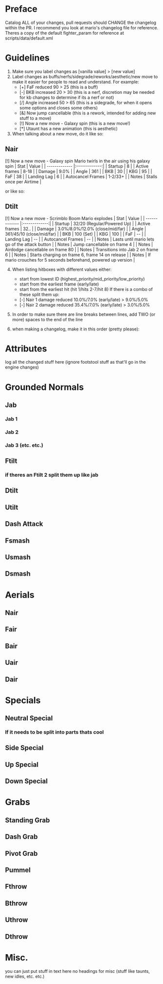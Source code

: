 # Preface
Catalog ALL of your changes, pull requests should CHANGE the changelog within the PR.
I recommend you look at mario's changelog file for reference.
Theres a copy of the default fighter_param for reference at scripts/data/default.xml

# Guidelines
1. Make sure you label changes as [vanilla value] > [new value]
2. Label changes as buffs/nerfs/sidegrade/reworks/aesthetic/new move to make it easier for people to read and understand. For example:
    - [+] FaF reduced 90 > 25 (this is a buff)
    - [-] BKB increased 20 > 30 (this is a nerf, discretion may be needed for kb changes to determine if its a nerf or not)
    - [/] Angle increased 50 > 65 (this is a sidegrade, for when it opens some options and closes some others)
    - [&] Now jump cancellable (this is a rework, intended for adding new stuff to a move)
    - [!] Now a new move - Galaxy spin (this is a new move!)
    - [*] Utaunt has a new animation (this is aesthetic)
3. When talking about a new move, do it like so:
## Nair
[!] Now a new move - Galaxy spin
Mario twirls in the air using his galaxy spin
| Stat | Value |
| ------------- |:-------------:|
| Startup  | 8 |
| Active frames  | 8-18 |
| Damage | 9.0% |
| Angle | 361 |
| BKB | 30 |
| KBG | 95 |
| FaF | 38 |
| Landing Lag | 6 |
| Autocancel Frames | 1-2/33+ |
| Notes | Stalls once per Airtime |

or like so:
## Dtilt
[!] Now a new move - Scrimblo Boom
Mario explodes
| Stat | Value |
| ------------- |:-------------:|
| Startup  | 32/20 (Regular/Powered Up) |
| Active frames  | 32.. |
| Damage | 3.0%/8.0%/12.0% (close/mid/far) |
| Angle | 361/45/10 (close/mid/far) |
| BKB | 100 (Set) |
| KBG | 100 |
| FaF | -- |
| Landing Lag | -- |
| Autocancel Frames | -- |
| Notes | Lasts until mario lets go of the attack button |
| Notes | Jump cancellable on frame 4 |
| Notes | Airdodge cancellable on frame 80 |
| Notes | Transitions into Jab 2 on frame 6 |
| Notes | Starts charging on frame 6, frame 14 on release |
| Notes | If mario crouches for 5 seconds beforehand, powered up version  |

4. When listing hitboxes with different values either: 
    - start from lowest ID (highest_priority/mid_priority/low_priority)
    - start from the earliest frame (early/late)
    - start from the earliest hit (hit 1/hits 2-7/hit 8)
If there is a combo of these split them up:
    - [-] Nair 1 damage reduced 10.0%/7.0% (early/late) > 9.0%/5.0%
    - [-] Nair 2 damage reduced 35.4%/7.0% (early/late) > 3.0%/5.0%

5. In order to make sure there are line breaks between lines, add TWO (or more) spaces to the end of the line
6. when making a changelog, make it in this order (pretty please):
# Attributes
log all the changed stuff here (ignore footstool stuff as that'll go in the engine changes)
# Grounded Normals
## Jab
### Jab 1
### Jab 2
### Jab 3 (etc. etc.)
## Ftilt
### if theres an Ftilt 2 split them up like jab
## Dtilt
## Utilt
## Dash Attack
## Fsmash
## Usmash
## Dsmash
# Aerials
## Nair
## Fair
## Bair
## Uair
## Dair
# Specials
## Neutral Special
### If it needs to be split into parts thats cool
## Side Special
## Up Special
## Down Special
# Grabs
## Standing Grab
## Dash Grab
## Pivot Grab
## Pummel
## Fthrow
## Bthrow
## Uthrow
## Dthrow
# Misc.
you can just put stuff in text here no headings for misc (stuff like taunts, new idles, etc. etc.)
